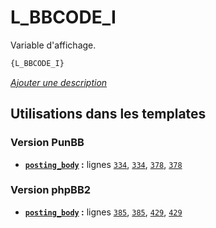 # L_BBCODE_I


Variable d'affichage.

```html
{L_BBCODE_I}
```

[*Ajouter une description*](https://fa-tvars.appspot.com/var/L_BBCODE_I)

## Utilisations dans les templates

### Version PunBB
* __[`posting_body`](../tpl/var/punbb/posting_body.md#readme) :__ lignes [`334`](../tpl/src/punbb/posting_body.tpl#L334), [`334`](../tpl/src/punbb/posting_body.tpl#L334), [`378`](../tpl/src/punbb/posting_body.tpl#L378), [`378`](../tpl/src/punbb/posting_body.tpl#L378)

### Version phpBB2
* __[`posting_body`](../tpl/var/subsilver/posting_body.md#readme) :__ lignes [`385`](../tpl/src/subsilver/posting_body.tpl#L385), [`385`](../tpl/src/subsilver/posting_body.tpl#L385), [`429`](../tpl/src/subsilver/posting_body.tpl#L429), [`429`](../tpl/src/subsilver/posting_body.tpl#L429)